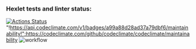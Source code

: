 ### Hexlet tests and linter status:
[![Actions Status](https://github.com/eropka11/frontend-project-lvl1/workflows/hexlet-check/badge.svg)](https://github.com/eropka11/frontend-project-lvl1/actions)
"!https://api.codeclimate.com/v1/badges/a99a88d28ad37a79dbf6/maintainability!":https://codeclimate.com/github/codeclimate/codeclimate/maintainability
![workflow](https://github.com/eropka11/frontend-project-lvl1/actions/workflows/eslint-check.yml/badge.svg)